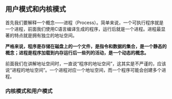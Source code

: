 ## 用户模式和内核模式

首先我们要解释一个概念——进程（Process）。简单来说，一个可执行程序就是一个进程，前面我们使用C语言编译生成的程序，运行后就是一个进程。进程最显著的特点就是拥有独立的地址空间。

**严格来说，程序是存储在磁盘上的一个文件，是指令和数据的集合，是一个静态的概念；进程是程序加载到内存运行后一些列的活动，是一个动态的概念。**

前面我们在讲解地址空间时，一直说“程序的地址空间”，这其实是不严谨的，应该说“进程的地址空间”。一个进程对应一个地址空间，而一个程序可能会创建多个进程。

### 内核模式和用户模式
